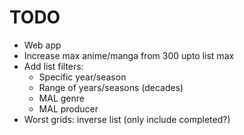 # TODO
- Web app
- Increase max anime/manga from 300 upto list max
- Add list filters:
  - Specific year/season
  - Range of years/seasons (decades)
  - MAL genre
  - MAL producer
- Worst grids: inverse list (only include completed?)
